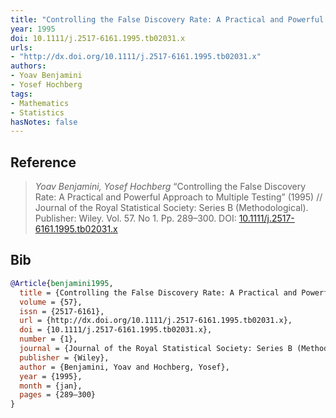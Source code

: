 ```yaml
---
title: "Controlling the False Discovery Rate: A Practical and Powerful Approach to Multiple Testing"
year: 1995
doi: 10.1111/j.2517-6161.1995.tb02031.x
urls:
- "http://dx.doi.org/10.1111/j.2517-6161.1995.tb02031.x"
authors:
- Yoav Benjamini
- Yosef Hochberg
tags:
- Mathematics
- Statistics
hasNotes: false
---
```


## Reference

> <i>Yoav Benjamini, Yosef Hochberg</i> “Controlling the False Discovery Rate: A Practical and Powerful Approach to Multiple Testing” (1995) // Journal of the Royal Statistical Society: Series B (Methodological). Publisher: Wiley. Vol.&nbsp;57. No&nbsp;1. Pp.&nbsp;289–300. DOI:&nbsp;<a href='https://doi.org/10.1111/j.2517-6161.1995.tb02031.x'>10.1111/j.2517-6161.1995.tb02031.x</a>

## Bib

```bib
@Article{benjamini1995,
  title = {Controlling the False Discovery Rate: A Practical and Powerful Approach to Multiple Testing},
  volume = {57},
  issn = {2517-6161},
  url = {http://dx.doi.org/10.1111/j.2517-6161.1995.tb02031.x},
  doi = {10.1111/j.2517-6161.1995.tb02031.x},
  number = {1},
  journal = {Journal of the Royal Statistical Society: Series B (Methodological)},
  publisher = {Wiley},
  author = {Benjamini, Yoav and Hochberg, Yosef},
  year = {1995},
  month = {jan},
  pages = {289–300}
}
```
